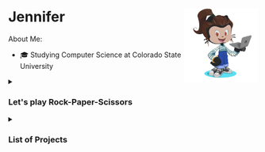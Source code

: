 

<!---
Jennifer184/Jennifer184 is a ✨ special ✨ repository because its `README.md` (this file) appears on your GitHub profile.
You can click the Preview link to take a look at your changes.
--->


# Jennifer <img align="right" width="150" height="150" src="/images/octocat-rotate.gif"> 

About Me:
* 🎓 Studying Computer Science at Colorado State University 

<details><summary><h3> Let's play Rock-Paper-Scissors</h3></summary>
<center>
 Pick a hand to play 
 
| Rock | Paper | Scissors |
|:----:|:-----:|:----------:|
| <a href="https://jennifer184.pythonanywhere.com/1"> <img src="/images/rock.png"  width=40% height=40%></a> | <a href="https://jennifer184.pythonanywhere.com/2"><img src="/images/paper.png"  width=40% height=40%></a> | <a href="https://jennifer184.pythonanywhere.com/2"> <img src="/images/scissors.png"  width=40% height=40%> </a> |
</center>
</details>
 <details><summary><h3> List of Projects </h3></summary>
 
<h4> Test analysis on Apache Commons Lang API Project </h4>

 <div align="right">
  <img src="/images/graphTestSuite.png" align="left" width=30% height=30%>
  <img src="/images/graphTestTime.png" align="left" width=30% height=30%>
 </div> 
 A 4 month group project where we developed new tests, added auto generated test, and researched which regression tool worked best at bringing time and number of total tests requried to run after changes were made. 
 (Java, JUnit, Python, git, PIT, Maven, Randoop, EvoSuite, Ekstazi, HyRts)
 </div>
 
 

 <div>
  <h4> Mobile Trip Planning App Project </h4>
  <img src="/images/trip-planner.gif" align="left" width=25% height=25%>
   A 4 month project with a group of 5, we added additional functionaly
 </div>

* IoT Remote Cat Feeder with Webcam using Raspberry Pi
<img src="/images/pet_feeder.png"  width=40% height=40%>
<!-- ![base](/images/pet_feeder.png) -->

* Windows Media Weather Reader 
<img src="/images/weather_app.jpg"  width=40% height=40%>
</details>
